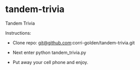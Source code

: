 # tandem-trivia

Tandem Trivia


Instructions:


  - Clone repo:  git@github.com:corri-golden/tandem-trivia.git


  


  - Next enter python tandem_trivia.py 


  - Put away your cell phone and enjoy.
